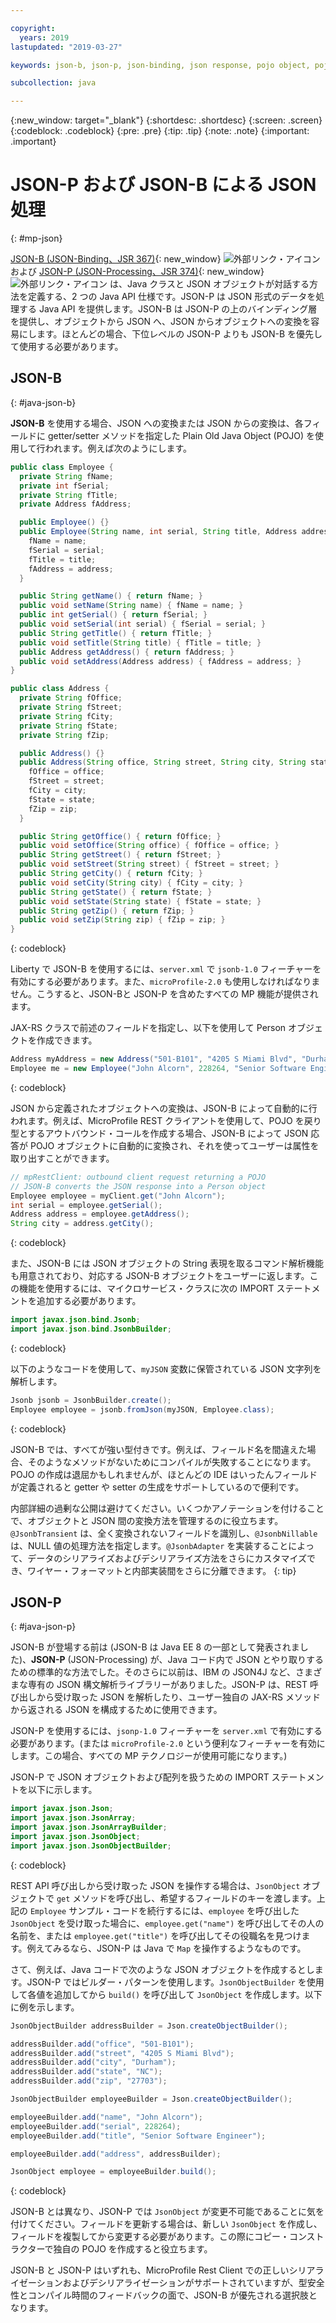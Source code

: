 ```yaml
---

copyright:
  years: 2019
lastupdated: "2019-03-27"

keywords: json-b, json-p, json-binding, json response, pojo object, pojo, jsonobject, jsonobjectbuilder, java api json

subcollection: java

---
```


{:new_window: target="_blank"}
{:shortdesc: .shortdesc}
{:screen: .screen}
{:codeblock: .codeblock}
{:pre: .pre}
{:tip: .tip}
{:note: .note}
{:important: .important}

# JSON-P および JSON-B による JSON 処理
{: #mp-json}

[JSON-B (JSON-Binding、JSR 367)](http://json-b.net/){: new_window} ![外部リンク・アイコン](../icons/launch-glyph.svg "外部リンク・アイコン") および [JSON-P (JSON-Processing、JSR 374)](https://javaee.github.io/jsonp/){: new_window} ![外部リンク・アイコン](../icons/launch-glyph.svg "外部リンク・アイコン") は、Java クラスと JSON オブジェクトが対話する方法を定義する、2 つの Java API 仕様です。JSON-P は JSON 形式のデータを処理する Java API を提供します。JSON-B は JSON-P の上のバインディング層を提供し、オブジェクトから JSON へ、JSON からオブジェクトへの変換を容易にします。ほとんどの場合、下位レベルの JSON-P よりも JSON-B を優先して使用する必要があります。

## JSON-B
{: #java-json-b}

**JSON-B** を使用する場合、JSON への変換または JSON からの変換は、各フィールドに getter/setter メソッドを指定した Plain Old Java Object (POJO) を使用して行われます。例えば次のようにします。

```java
public class Employee {
  private String fName;
  private int fSerial;
  private String fTitle;
  private Address fAddress;

  public Employee() {}
  public Employee(String name, int serial, String title, Address address) {
    fName = name;
    fSerial = serial;
    fTitle = title;
    fAddress = address;
  }

  public String getName() { return fName; }
  public void setName(String name) { fName = name; }
  public int getSerial() { return fSerial; }
  public void setSerial(int serial) { fSerial = serial; }
  public String getTitle() { return fTitle; }
  public void setTitle(String title) { fTitle = title; }
  public Address getAddress() { return fAddress; }
  public void setAddress(Address address) { fAddress = address; }
}

public class Address {
  private String fOffice;
  private String fStreet;
  private String fCity;
  private String fState;
  private String fZip;

  public Address() {}
  public Address(String office, String street, String city, String state, String zip) {
    fOffice = office;
    fStreet = street;
    fCity = city;
    fState = state;
    fZip = zip;
  }

  public String getOffice() { return fOffice; }
  public void setOffice(String office) { fOffice = office; }
  public String getStreet() { return fStreet; }
  public void setStreet(String street) { fStreet = street; }
  public String getCity() { return fCity; }
  public void setCity(String city) { fCity = city; }
  public String getState() { return fState; }
  public void setState(String state) { fState = state; }
  public String getZip() { return fZip; }
  public void setZip(String zip) { fZip = zip; }
}
```
{: codeblock}

Liberty で JSON-B を使用するには、`server.xml` で `jsonb-1.0` フィーチャーを有効にする必要があります。また、`microProfile-2.0` も使用しなければなりません。こうすると、JSON-Bと JSON-P を含めたすべての MP 機能が提供されます。

JAX-RS クラスで前述のフィールドを指定し、以下を使用して Person オブジェクトを作成できます。

```java
Address myAddress = new Address("501-B101", "4205 S Miami Blvd", "Durham", "NC", "27703");
Employee me = new Employee("John Alcorn", 228264, "Senior Software Engineer", myAddress);
```
{: codeblock}

JSON から定義されたオブジェクトへの変換は、JSON-B によって自動的に行われます。例えば、MicroProfile REST クライアントを使用して、POJO を戻り型とするアウトバウンド・コールを作成する場合、JSON-B によって JSON 応答が POJO オブジェクトに自動的に変換され、それを使ってユーザーは属性を取り出すことができます。

```java
// mpRestClient: outbound client request returning a POJO
// JSON-B converts the JSON response into a Person object
Employee employee = myClient.get("John Alcorn");
int serial = employee.getSerial();
Address address = employee.getAddress();
String city = address.getCity();
```
{: codeblock}

また、JSON-B には JSON オブジェクトの String 表現を取るコマンド解析機能も用意されており、対応する JSON-B オブジェクトをユーザーに返します。この機能を使用するには、マイクロサービス・クラスに次の IMPORT ステートメントを追加する必要があります。

```java
import javax.json.bind.Jsonb;
import javax.json.bind.JsonbBuilder;
```
{: codeblock}

以下のようなコードを使用して、`myJSON` 変数に保管されている JSON 文字列を解析します。

```java
Jsonb jsonb = JsonbBuilder.create();
Employee employee = jsonb.fromJson(myJSON, Employee.class);
```
{: codeblock}

JSON-B では、すべてが強い型付きです。例えば、フィールド名を間違えた場合、そのようなメソッドがないためにコンパイルが失敗することになります。POJO の作成は退屈かもしれませんが、ほとんどの IDE はいったんフィールドが定義されると getter や setter の生成をサポートしているので便利です。

内部詳細の過剰な公開は避けてください。いくつかアノテーションを付けることで、オブジェクトと JSON 間の変換方法を管理するのに役立ちます。`@JsonbTransient` は、全く変換されないフィールドを識別し、`@JsonbNillable` は、NULL 値の処理方法を指定します。`@JsonbAdapter` を実装することによって、データのシリアライズおよびデシリアライズ方法をさらにカスタマイズでき、ワイヤー・フォーマットと内部実装間をさらに分離できます。
{: tip}

## JSON-P
{: #java-json-p}

JSON-B が登場する前は (JSON-B は Java EE 8 の一部として発表されました)、**JSON-P** (JSON-Processing) が、Java コード内で JSON とやり取りするための標準的な方法でした。そのさらに以前は、IBM の JSON4J など、さまざまな専有の JSON 構文解析ライブラリーがありました。JSON-P は、REST 呼び出しから受け取った JSON を解析したり、ユーザー独自の JAX-RS メソッドから返される JSON を構成するために使用できます。

JSON-P を使用するには、`jsonp-1.0` フィーチャーを `server.xml` で有効にする必要があります。(または `microProfile-2.0` という便利なフィーチャーを有効にします。この場合、すべての MP テクノロジーが使用可能になります。)

JSON-P で JSON オブジェクトおよび配列を扱うための IMPORT ステートメントを以下に示します。

```java
import javax.json.Json;
import javax.json.JsonArray;
import javax.json.JsonArrayBuilder;
import javax.json.JsonObject;
import javax.json.JsonObjectBuilder;
```
{: codeblock}

REST API 呼び出しから受け取った JSON を操作する場合は、`JsonObject` オブジェクトで `get` メソッドを呼び出し、希望するフィールドのキーを渡します。上記の `Employee` サンプル・コードを続行するには、`employee` を呼び出した `JsonObject` を受け取った場合に、`employee.get("name")` を呼び出してその人の名前を、または `employee.get("title")` を呼び出してその役職名を見つけます。例えてみるなら、JSON-P は Java で `Map` を操作するようなものです。

さて、例えば、Java コードで次のような JSON オブジェクトを作成するとします。JSON-P ではビルダー・パターンを使用します。`JsonObjectBuilder` を使用して各値を追加してから `build()` を呼び出して `JsonObject` を作成します。以下に例を示します。

```java
JsonObjectBuilder addressBuilder = Json.createObjectBuilder();

addressBuilder.add("office", "501-B101");
addressBuilder.add("street", "4205 S Miami Blvd");
addressBuilder.add("city", "Durham");
addressBuilder.add("state", "NC");
addressBuilder.add("zip", "27703");

JsonObjectBuilder employeeBuilder = Json.createObjectBuilder();

employeeBuilder.add("name", "John Alcorn");
employeeBuilder.add("serial", 228264);
employeeBuilder.add("title", "Senior Software Engineer");

employeeBuilder.add("address", addressBuilder);

JsonObject employee = employeeBuilder.build();
```
{: codeblock}

JSON-B とは異なり、JSON-P では `JsonObject` が変更不可能であることに気を付けてください。フィールドを更新する場合は、新しい `JsonObject` を作成し、フィールドを複製してから変更する必要があります。この際にコピー・コンストラクターで独自の POJO を作成すると役立ちます。

JSON-B と JSON-P はいずれも、MicroProfile Rest Client での正しいシリアライゼーションおよびデシリアライゼーションがサポートされていますが、型安全性とコンパイル時間のフィードバックの面で、JSON-B が優先される選択肢となります。
